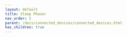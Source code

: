 ```yaml
---
layout: default
title: Sleep Phaser
nav_order: 2
parent: /docs/connected_devices/connected_devices.html
has_children: true
---
```

